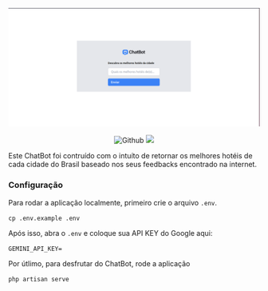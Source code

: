 ![Imagem do meu projeto](.github/tela-principal.png)

<div align="center">
    <img src="https://img.shields.io/github/last-commit/LuanMobile/chatbot-with-ai?display_timestamp=author&style=flat-square&logo=github&labelColor=%235961FF&color=%23333333" alt="Github">
    <img src="https://img.shields.io/github/languages/top/LuanMobile/chatbot-with-ai?style=flat-square&logo=php&labelColor=%23556066&color=%2379A55B">
</div>

Este ChatBot foi contruído com o intuíto de retornar os melhores hotéis de cada cidade do Brasil baseado nos seus feedbacks encontrado na internet.

### Configuração

Para rodar a aplicação localmente, primeiro crie o arquivo <code>.env</code>.

```shell
cp .env.example .env
 ```

Após isso, abra o <code>.env</code> e coloque sua API KEY do Google aqui:

```
GEMINI_API_KEY=
```

Por útlimo, para desfrutar do ChatBot, rode a aplicação

```shell
php artisan serve
 ```
